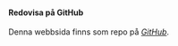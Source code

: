 #### Redovisa på GitHub 
Denna webbsida finns som repo på 
*[GitHub](https://github.com/Christoffer2019/oophp)*.
 
